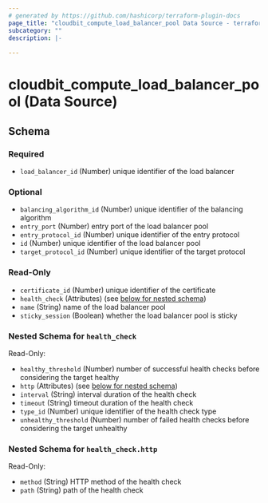 ```yaml
---
# generated by https://github.com/hashicorp/terraform-plugin-docs
page_title: "cloudbit_compute_load_balancer_pool Data Source - terraform-provider-cloudbit"
subcategory: ""
description: |-
  
---
```


# cloudbit_compute_load_balancer_pool (Data Source)





<!-- schema generated by tfplugindocs -->
## Schema

### Required

- `load_balancer_id` (Number) unique identifier of the load balancer

### Optional

- `balancing_algorithm_id` (Number) unique identifier of the balancing algorithm
- `entry_port` (Number) entry port of the load balancer pool
- `entry_protocol_id` (Number) unique identifier of the entry protocol
- `id` (Number) unique identifier of the load balancer pool
- `target_protocol_id` (Number) unique identifier of the target protocol

### Read-Only

- `certificate_id` (Number) unique identifier of the certificate
- `health_check` (Attributes) (see [below for nested schema](#nestedatt--health_check))
- `name` (String) name of the load balancer pool
- `sticky_session` (Boolean) whether the load balancer pool is sticky

<a id="nestedatt--health_check"></a>
### Nested Schema for `health_check`

Read-Only:

- `healthy_threshold` (Number) number of successful health checks before considering the target healthy
- `http` (Attributes) (see [below for nested schema](#nestedatt--health_check--http))
- `interval` (String) interval duration of the health check
- `timeout` (String) timeout duration of the health check
- `type_id` (Number) unique identifier of the health check type
- `unhealthy_threshold` (Number) number of failed health checks before considering the target unhealthy

<a id="nestedatt--health_check--http"></a>
### Nested Schema for `health_check.http`

Read-Only:

- `method` (String) HTTP method of the health check
- `path` (String) path of the health check


